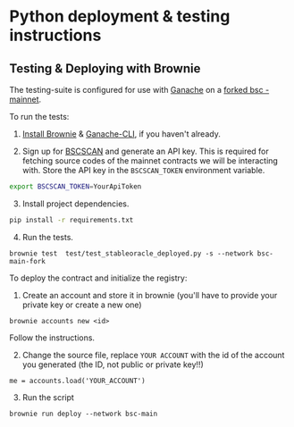 # Python deployment & testing instructions

## Testing & Deploying with Brownie
The testing-suite is configured for use with [Ganache](https://github.com/trufflesuite/ganache-cli) on a [forked
bsc - mainnet](https://eth-brownie.readthedocs.io/en/stable/network-management.html#using-a-forked-development-network).

To run the tests:
1. [Install Brownie](https://eth-brownie.readthedocs.io/en/stable/install.html) & [Ganache-CLI](https://github.com/trufflesuite/ganache-cli), if you haven't already.

2. Sign up for [BSCSCAN](www.bscscan.com) and generate an API key. This is required for fetching source codes of the 
   mainnet contracts we will be interacting with. Store the API key in the `BSCSCAN_TOKEN` environment variable.

```bash
export BSCSCAN_TOKEN=YourApiToken
```

3. Install project dependencies.

```bash
pip install -r requirements.txt
```

4. Run the tests.

```
brownie test  test/test_stableoracle_deployed.py -s --network bsc-main-fork
```

To deploy the contract and initialize the registry:

1. Create an account and store it in brownie (you'll have to provide your private key or create a new one)

```
brownie accounts new <id>
```
Follow the instructions.

2. Change the source file, replace `YOUR ACCOUNT` with the id of the account you generated (the ID, not public or private key!!)
```
me = accounts.load('YOUR_ACCOUNT')
```

3. Run the script

```
brownie run deploy --network bsc-main
```
